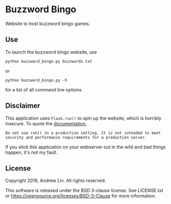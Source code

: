 # Buzzword Bingo

Website to host buzzword bingo games.

## Use

To launch the buzzword bingo website, use

```python buzzword_bingo.py buzzwords.txt```

or

```python buzzword_bingo.py -h```

for a list of all command line options.

## Disclaimer

This application uses `Flask.run()` to spin up the website, which is horribly
insecure. To quote the 
[documentation](https://flask.palletsprojects.com/en/1.1.x/api/?highlight=flask%20run#flask.Flask.run),

    Do not use run() in a production setting. It is not intended to meet 
    security and performance requirements for a production server.
    
If you stick this application on your webserver out in the wild and bad things
happen, it's not my fault.

## License

Copyright 2019, Andrew Lin.
All rights reserved.

This software is released under the BSD 3-clause license. See
LICENSE.txt or https://opensource.org/licenses/BSD-3-Clause for more
information.
